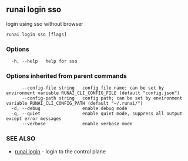 ## runai login sso

login using sso without browser

```
runai login sso [flags]
```

### Options

```
  -h, --help   help for sso
```

### Options inherited from parent commands

```
      --config-file string   config file name; can be set by environment variable RUNAI_CLI_CONFIG_FILE (default "config.json")
      --config-path string   config path; can be set by environment variable RUNAI_CLI_CONFIG_PATH (default "~/.runai/")
  -d, --debug                enable debug mode
  -q, --quiet                enable quiet mode, suppress all output except error messages
      --verbose              enable verbose mode
```

### SEE ALSO

* [runai login](runai_login.md)	 - login to the control plane

